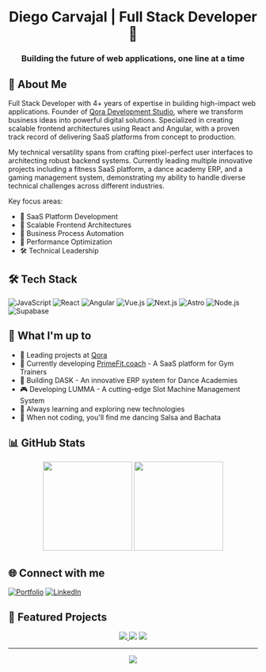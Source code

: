 <div align="center">
  <h1>Diego Carvajal | Full Stack Developer 👋</h1>
  <h3>Building the future of web applications, one line at a time</h3>
</div>

## 💫 About Me
Full Stack Developer with 4+ years of expertise in building high-impact web applications. Founder of [Qora Development Studio](https://qora.dev), where we transform business ideas into powerful digital solutions. Specialized in creating scalable frontend architectures using React and Angular, with a proven track record of delivering SaaS platforms from concept to production.

My technical versatility spans from crafting pixel-perfect user interfaces to architecting robust backend systems. Currently leading multiple innovative projects including a fitness SaaS platform, a dance academy ERP, and a gaming management system, demonstrating my ability to handle diverse technical challenges across different industries.

Key focus areas:
- 🎯 SaaS Platform Development
- 🔄 Scalable Frontend Architectures
- 💼 Business Process Automation
- 🚀 Performance Optimization
- 🛠 Technical Leadership

## 🛠️ Tech Stack
![JavaScript](https://img.shields.io/badge/-JavaScript-F7DF1E?style=flat-square&logo=javascript&logoColor=black)
![React](https://img.shields.io/badge/-React-61DAFB?style=flat-square&logo=react&logoColor=black)
![Angular](https://img.shields.io/badge/-Angular-DD0031?style=flat-square&logo=angular&logoColor=white)
![Vue.js](https://img.shields.io/badge/-Vue.js-4FC08D?style=flat-square&logo=vue.js&logoColor=white)
![Next.js](https://img.shields.io/badge/-Next.js-000000?style=flat-square&logo=next.js&logoColor=white)
![Astro](https://img.shields.io/badge/-Astro-FF5D01?style=flat-square&logo=astro&logoColor=white)
![Node.js](https://img.shields.io/badge/-Node.js-339933?style=flat-square&logo=node.js&logoColor=white)
![Supabase](https://img.shields.io/badge/-Supabase-3ECF8E?style=flat-square&logo=supabase&logoColor=white)

## 🚀 What I'm up to
- 💼 Leading projects at [Qora](https://qora.dev)
- 🎯 Currently developing [PrimeFit.coach](https://www.primefit.coach/login) - A SaaS platform for Gym Trainers
- 💃 Building DASK - An innovative ERP system for Dance Academies
- 🎮 Developing LUMMA - A cutting-edge Slot Machine Management System
- 🌱 Always learning and exploring new technologies
- 💃 When not coding, you'll find me dancing Salsa and Bachata

## 📊 GitHub Stats
<div align="center">
  <img height="180em" src="https://github-readme-stats.vercel.app/api?username=Diegocarque12&show_icons=true&theme=radical"/>
  <img height="180em" src="https://github-readme-stats.vercel.app/api/top-langs/?username=Diegocarque12&layout=compact&theme=radical"/>
</div>

## 🌐 Connect with me
[![Portfolio](https://img.shields.io/badge/Portfolio-dcarvajal.me-blue?style=flat-square&logo=codepen)](https://dcarvajal.me/)
[![LinkedIn](https://img.shields.io/badge/LinkedIn-Connect-blue?style=flat-square&logo=linkedin)](https://www.linkedin.com/in/luis-diego-carvajal)

## 🎯 Featured Projects
<div align="center">
  <a href="https://www.primefit.coach/login">
    <img src="https://img.shields.io/badge/PrimeFit.coach-Live%20Project-success?style=for-the-badge&logo=react"/>
  </a>
  <img src="https://img.shields.io/badge/DASK-In%20Development-orange?style=for-the-badge&logo=react"/>
  <img src="https://img.shields.io/badge/LUMMA-In%20Development-orange?style=for-the-badge&logo=react"/>
</div>

---
<div align="center">
  <img src="https://komarev.com/ghpvc/?username=Diegocarque12&color=blueviolet&style=flat-square"/>
</div>
